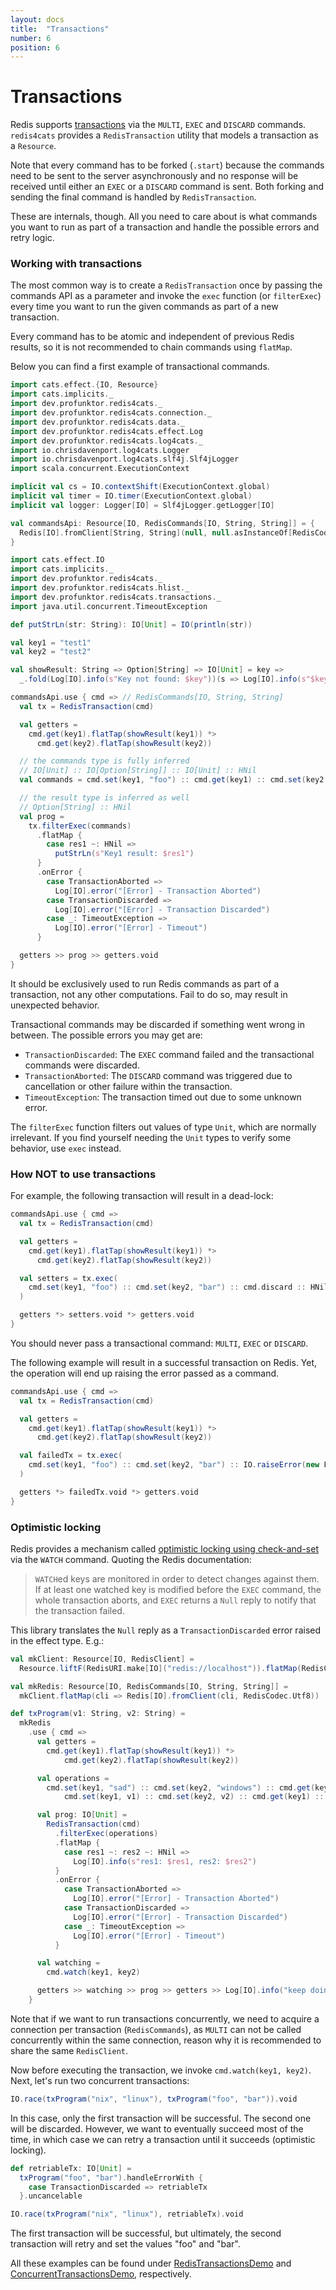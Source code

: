 ```yaml
---
layout: docs
title:  "Transactions"
number: 6
position: 6
---
```


# Transactions

Redis supports [transactions](https://redis.io/topics/transactions) via the `MULTI`, `EXEC` and `DISCARD` commands. `redis4cats` provides a `RedisTransaction` utility that models a transaction as a `Resource`.

Note that every command has to be forked (`.start`) because the commands need to be sent to the server asynchronously and no response will be received until either an `EXEC` or a `DISCARD` command is sent. Both forking and sending the final command is handled by `RedisTransaction`.

These are internals, though. All you need to care about is what commands you want to run as part of a transaction
and handle the possible errors and retry logic.

### Working with transactions

The most common way is to create a `RedisTransaction` once by passing the commands API as a parameter and invoke the `exec` function (or `filterExec`) every time you want to run the given commands as part of a new transaction.

Every command has to be atomic and independent of previous Redis results, so it is not recommended to chain commands using `flatMap`.

Below you can find a first example of transactional commands.

```scala mdoc:invisible
import cats.effect.{IO, Resource}
import cats.implicits._
import dev.profunktor.redis4cats._
import dev.profunktor.redis4cats.connection._
import dev.profunktor.redis4cats.data._
import dev.profunktor.redis4cats.effect.Log
import dev.profunktor.redis4cats.log4cats._
import io.chrisdavenport.log4cats.Logger
import io.chrisdavenport.log4cats.slf4j.Slf4jLogger
import scala.concurrent.ExecutionContext

implicit val cs = IO.contextShift(ExecutionContext.global)
implicit val timer = IO.timer(ExecutionContext.global)
implicit val logger: Logger[IO] = Slf4jLogger.getLogger[IO]

val commandsApi: Resource[IO, RedisCommands[IO, String, String]] = {
  Redis[IO].fromClient[String, String](null, null.asInstanceOf[RedisCodec[String, String]])
}
```

```scala mdoc:silent
import cats.effect.IO
import cats.implicits._
import dev.profunktor.redis4cats._
import dev.profunktor.redis4cats.hlist._
import dev.profunktor.redis4cats.transactions._
import java.util.concurrent.TimeoutException

def putStrLn(str: String): IO[Unit] = IO(println(str))

val key1 = "test1"
val key2 = "test2"

val showResult: String => Option[String] => IO[Unit] = key =>
  _.fold(Log[IO].info(s"Key not found: $key"))(s => Log[IO].info(s"$key: $s"))

commandsApi.use { cmd => // RedisCommands[IO, String, String]
  val tx = RedisTransaction(cmd)

  val getters =
    cmd.get(key1).flatTap(showResult(key1)) *>
      cmd.get(key2).flatTap(showResult(key2))

  // the commands type is fully inferred
  // IO[Unit] :: IO[Option[String]] :: IO[Unit] :: HNil
  val commands = cmd.set(key1, "foo") :: cmd.get(key1) :: cmd.set(key2, "bar") :: HNil

  // the result type is inferred as well
  // Option[String] :: HNil
  val prog =
    tx.filterExec(commands)
      .flatMap {
        case res1 ~: HNil =>
          putStrLn(s"Key1 result: $res1")
      }
      .onError {
        case TransactionAborted =>
          Log[IO].error("[Error] - Transaction Aborted")
        case TransactionDiscarded =>
          Log[IO].error("[Error] - Transaction Discarded")
        case _: TimeoutException =>
          Log[IO].error("[Error] - Timeout")
      }

  getters >> prog >> getters.void
}
```

It should be exclusively used to run Redis commands as part of a transaction, not any other computations. Fail to do so, may result in unexpected behavior.

Transactional commands may be discarded if something went wrong in between. The possible errors you may get are:

- `TransactionDiscarded`: The `EXEC` command failed and the transactional commands were discarded.
- `TransactionAborted`: The `DISCARD` command was triggered due to cancellation or other failure within the transaction.
- `TimeoutException`: The transaction timed out due to some unknown error.

The `filterExec` function filters out values of type `Unit`, which are normally irrelevant. If you find yourself needing the `Unit` types to verify some behavior, use `exec` instead.

### How NOT to use transactions

For example, the following transaction will result in a dead-lock:

```scala mdoc:silent
commandsApi.use { cmd =>
  val tx = RedisTransaction(cmd)

  val getters =
    cmd.get(key1).flatTap(showResult(key1)) *>
      cmd.get(key2).flatTap(showResult(key2))

  val setters = tx.exec(
    cmd.set(key1, "foo") :: cmd.set(key2, "bar") :: cmd.discard :: HNil
  )

  getters *> setters.void *> getters.void
}
```

You should never pass a transactional command: `MULTI`, `EXEC` or `DISCARD`.

The following example will result in a successful transaction on Redis. Yet, the operation will end up raising the error passed as a command.

```scala mdoc:silent
commandsApi.use { cmd =>
  val tx = RedisTransaction(cmd)

  val getters =
    cmd.get(key1).flatTap(showResult(key1)) *>
      cmd.get(key2).flatTap(showResult(key2))

  val failedTx = tx.exec(
    cmd.set(key1, "foo") :: cmd.set(key2, "bar") :: IO.raiseError(new Exception("boom")) :: HNil
  )

  getters *> failedTx.void *> getters.void
}
```

### Optimistic locking

Redis provides a mechanism called [optimistic locking using check-and-set](https://redis.io/topics/transactions#optimistic-locking-using-check-and-set) via the `WATCH` command. Quoting the Redis documentation:

> `WATCH`ed keys are monitored in order to detect changes against them. If at least one watched key is modified before the `EXEC` command, the whole transaction aborts, and `EXEC` returns a `Null` reply to notify that the transaction failed.

This library translates the `Null` reply as a `TransactionDiscarded` error raised in the effect type. E.g.:

```scala mdoc:silent
val mkClient: Resource[IO, RedisClient] =
  Resource.liftF(RedisURI.make[IO]("redis://localhost")).flatMap(RedisClient[IO](_))

val mkRedis: Resource[IO, RedisCommands[IO, String, String]] =
  mkClient.flatMap(cli => Redis[IO].fromClient(cli, RedisCodec.Utf8))

def txProgram(v1: String, v2: String) =
  mkRedis
    .use { cmd =>
      val getters =
        cmd.get(key1).flatTap(showResult(key1)) *>
            cmd.get(key2).flatTap(showResult(key2))

      val operations =
        cmd.set(key1, "sad") :: cmd.set(key2, "windows") :: cmd.get(key1) ::
            cmd.set(key1, v1) :: cmd.set(key2, v2) :: cmd.get(key1) :: HNil

      val prog: IO[Unit] =
        RedisTransaction(cmd)
          .filterExec(operations)
          .flatMap {
            case res1 ~: res2 ~: HNil =>
              Log[IO].info(s"res1: $res1, res2: $res2")
          }
          .onError {
            case TransactionAborted =>
              Log[IO].error("[Error] - Transaction Aborted")
            case TransactionDiscarded =>
              Log[IO].error("[Error] - Transaction Discarded")
            case _: TimeoutException =>
              Log[IO].error("[Error] - Timeout")
          }

      val watching =
        cmd.watch(key1, key2)

      getters >> watching >> prog >> getters >> Log[IO].info("keep doing stuff...")
    }
```

Note that if we want to run transactions concurrently, we need to acquire a connection per transaction (`RedisCommands`), as `MULTI` can not be called concurrently within the same connection, reason why it is recommended to share the same `RedisClient`.

Now before executing the transaction, we invoke `cmd.watch(key1, key2)`. Next, let's run two concurrent transactions:

```scala mdoc:silent
IO.race(txProgram("nix", "linux"), txProgram("foo", "bar")).void
```

In this case, only the first transaction will be successful. The second one will be discarded. However, we want to eventually succeed most of the time, in which case we can retry a transaction until it succeeds (optimistic locking).

```scala mdoc:silent
def retriableTx: IO[Unit] =
  txProgram("foo", "bar").handleErrorWith {
    case TransactionDiscarded => retriableTx
  }.uncancelable

IO.race(txProgram("nix", "linux"), retriableTx).void
```

The first transaction will be successful, but ultimately, the second transaction will retry and set the values "foo" and "bar".

All these examples can be found under [RedisTransactionsDemo](https://github.com/profunktor/redis4cats/blob/master/modules/examples/src/main/scala/dev/profunktor/redis4cats/RedisTransactionsDemo.scala) and [ConcurrentTransactionsDemo](https://github.com/profunktor/redis4cats/blob/master/modules/examples/src/main/scala/dev/profunktor/redis4cats/ConcurrentTransactionsDemo.scala), respectively.
